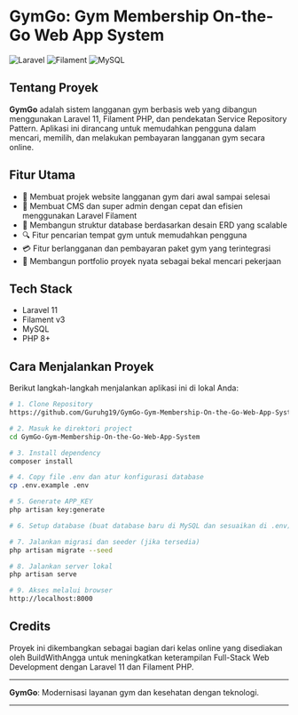 # GymGo: Gym Membership On-the-Go Web App System

![Laravel](https://img.shields.io/badge/Laravel-12-red?style=flat&logo=laravel)
![Filament](https://img.shields.io/badge/Filament-v3-blueviolet?style=flat&logo=laravel)
![MySQL](https://img.shields.io/badge/MySQL-Database-informational?style=flat&logo=mysql)


## Tentang Proyek
**GymGo** adalah sistem langganan gym berbasis web yang dibangun menggunakan Laravel 11, Filament PHP, dan pendekatan Service Repository Pattern. Aplikasi ini dirancang untuk memudahkan pengguna dalam mencari, memilih, dan melakukan pembayaran langganan gym secara online. 

## Fitur Utama
- 🚀 Membuat projek website langganan gym dari awal sampai selesai
- 🧠 Membuat CMS dan super admin dengan cepat dan efisien menggunakan Laravel Filament
- 🧩 Membangun struktur database berdasarkan desain ERD yang scalable
- 🔍 Fitur pencarian tempat gym untuk memudahkan pengguna
- 💳 Fitur berlangganan dan pembayaran paket gym yang terintegrasi
- 💼 Membangun portfolio proyek nyata sebagai bekal mencari pekerjaan

## Tech Stack
- Laravel 11
- Filament v3
- MySQL
- PHP 8+

## Cara Menjalankan Proyek
Berikut langkah-langkah menjalankan aplikasi ini di lokal Anda:

```bash
# 1. Clone Repository
https://github.com/Guruhg19/GymGo-Gym-Membership-On-the-Go-Web-App-System.git

# 2. Masuk ke direktori project
cd GymGo-Gym-Membership-On-the-Go-Web-App-System

# 3. Install dependency
composer install

# 4. Copy file .env dan atur konfigurasi database
cp .env.example .env

# 5. Generate APP_KEY
php artisan key:generate

# 6. Setup database (buat database baru di MySQL dan sesuaikan di .env)

# 7. Jalankan migrasi dan seeder (jika tersedia)
php artisan migrate --seed

# 8. Jalankan server lokal
php artisan serve

# 9. Akses melalui browser
http://localhost:8000
```

## Credits
Proyek ini dikembangkan sebagai bagian dari kelas online yang disediakan oleh BuildWithAngga untuk meningkatkan keterampilan Full-Stack Web Development dengan Laravel 11 dan Filament PHP.

---

**GymGo**: Modernisasi layanan gym dan kesehatan dengan teknologi.

---

